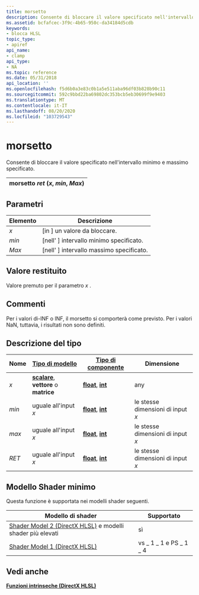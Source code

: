 ```yaml
---
title: morsetto
description: Consente di bloccare il valore specificato nell'intervallo minimo e massimo specificato.
ms.assetid: bcfafcec-3f9c-4b65-950c-da34184d5cdb
keywords:
- blocca HLSL
topic_type:
- apiref
api_name:
- clamp
api_type:
- NA
ms.topic: reference
ms.date: 05/31/2018
api_location: ''
ms.openlocfilehash: f5d6b0a3e83c0b1a5e511aba96df03b828b90c11
ms.sourcegitcommit: 592c9bbd22ba69802dc353bcb5eb30699f9e9403
ms.translationtype: MT
ms.contentlocale: it-IT
ms.lasthandoff: 08/20/2020
ms.locfileid: "103729543"
---
```

# <a name="clamp"></a>morsetto

Consente di bloccare il valore specificato nell'intervallo minimo e massimo specificato.



| morsetto *ret* (*x*, *min*, *Max*) |
|--------------------------------|



 

## <a name="parameters"></a>Parametri



| Elemento                                                         | Descrizione                                    |
|--------------------------------------------------------------|------------------------------------------------|
| <span id="x"></span><span id="X"></span>*x*<br/>       | \[in \] un valore da bloccare.<br/>            |
| <span id="min"></span><span id="MIN"></span>*min*<br/> | \[nell' \] intervallo minimo specificato.<br/> |
| <span id="max"></span><span id="MAX"></span>*Max*<br/> | \[nell' \] intervallo massimo specificato.<br/> |



 

## <a name="return-value"></a>Valore restituito

Valore premuto per il parametro *x* .

## <a name="remarks"></a>Commenti

Per i valori di-INF o INF, il morsetto si comporterà come previsto. Per i valori NaN, tuttavia, i risultati non sono definiti.

## <a name="type-description"></a>Descrizione del tipo



| Nome  | [**Tipo di modello**](dx-graphics-hlsl-intrinsic-functions.md)                                                  | [**Tipo di componente**](dx-graphics-hlsl-intrinsic-functions.md)                 | Dimensione                           |
|-------|----------------------------------------------------------------------------------------------------------------|--------------------------------------------------------------------------------|--------------------------------|
| *x*   | [**scalare**](dx-graphics-hlsl-intrinsic-functions.md), **vettore** o **matrice** | [**float**](/windows/desktop/WinProg/windows-data-types), [ **int**](/windows/desktop/WinProg/windows-data-types) | any                            |
| *min* | uguale all'input *x*                                                                                              | [**float**](/windows/desktop/WinProg/windows-data-types), [ **int**](/windows/desktop/WinProg/windows-data-types) | le stesse dimensioni di input *x* |
| *max* | uguale all'input *x*                                                                                              | [**float**](/windows/desktop/WinProg/windows-data-types), [ **int**](/windows/desktop/WinProg/windows-data-types) | le stesse dimensioni di input *x* |
| *RET* | uguale all'input *x*                                                                                              | [**float**](/windows/desktop/WinProg/windows-data-types), [ **int**](/windows/desktop/WinProg/windows-data-types) | le stesse dimensioni di input *x* |



 

## <a name="minimum-shader-model"></a>Modello Shader minimo

Questa funzione è supportata nei modelli shader seguenti.



| Modello di shader                                                                       | Supportato             |
|------------------------------------------------------------------------------------|-----------------------|
| [Shader Model 2 (DirectX HLSL)](dx-graphics-hlsl-sm2.md) e modelli shader più elevati | sì                   |
| [Shader Model 1 (DirectX HLSL)](dx-graphics-hlsl-sm1.md)                          | vs \_ 1 \_ 1 e PS \_ 1 \_ 4 |



 

## <a name="see-also"></a>Vedi anche

<dl> <dt>

[**Funzioni intrinseche (DirectX HLSL)**](dx-graphics-hlsl-intrinsic-functions.md)
</dt> </dl>

 

